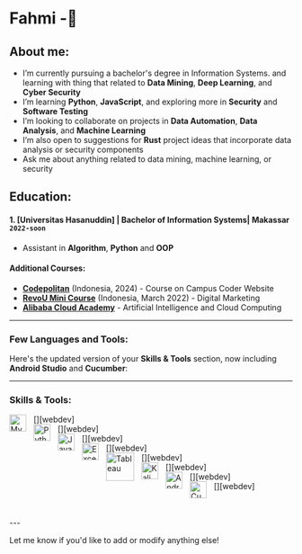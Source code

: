 #  Fahmi -👋  
## About me:  
- I’m currently pursuing a bachelor's degree in Information Systems. and learning with thing that related to **Data Mining**, **Deep Learning**, and **Cyber Security**  
- I’m learning **Python**, **JavaScript**, and exploring more in **Security** and **Software Testing**  
- I’m looking to collaborate on projects in **Data Automation**, **Data Analysis**, and **Machine Learning**  
- I’m also open to suggestions for **Rust** project ideas that incorporate data analysis or security components  
- Ask me about anything related to data mining, machine learning, or security

## Education:  
#### 1. [Universitas Hasanuddin] | Bachelor of Information Systems| Makassar `2022-soon`
   - Assistant in **Algorithm**, **Python** and **OOP**  

#### Additional Courses:
- **[Codepolitan](https://www.codepolitan.com)** (Indonesia, 2024) - Course on Campus Coder Website  
- **[RevoU Mini Course](https://www.revou.co.id)** (Indonesia, March 2022) - Digital Marketing  
- **[Alibaba Cloud Academy](https://academy.alibabacloud.com)** - Artificial Intelligence and Cloud Computing  

---

### Few Languages and Tools:

Here's the updated version of your **Skills & Tools** section, now including **Android Studio** and **Cucumber**:

---

### Skills & Tools:

[<img align="left" alt="MySQL" width="30px" src="https://cdn.jsdelivr.net/gh/devicons/devicon/icons/mysql/mysql-original.svg" style="padding-right:10px;" />][webdev]  
[<img align="left" alt="Python" width="30px" src="https://upload.wikimedia.org/wikipedia/commons/thumb/c/c3/Python-logo-notext.svg/110px-Python-logo-notext.svg.png?20100317150552" style="padding-right:10px;" />][webdev]  
[<img align="left" alt="Java" width="30px" src="https://upload.wikimedia.org/wikipedia/commons/3/30/Java_logo.svg" style="padding-right:10px;" />][webdev]  
[<img align="left" alt="Excel" width="30px" src="https://is2-ssl.mzstatic.com/image/thumb/Purple126/v4/a8/fd/5a/a8fd5a84-c6f1-355f-3b9f-6e86598efaa3/XCEL.png/1200x630bb.png" style="padding-right:10px;" />][webdev]  
[<img align="left" alt="Tableau" width="50px" src="https://logos-world.net/wp-content/uploads/2021/10/Tableau-Symbol.png" style="padding-right:10px;" />][webdev]  
[<img align="left" alt="Kali Linux" width="30px" src="https://upload.wikimedia.org/wikipedia/commons/a/a4/Kali_Linux_logo_2020.svg" style="padding-right:10px;" />][webdev]  
[<img align="left" alt="Android Studio" width="30px" src="https://upload.wikimedia.org/wikipedia/commons/5/51/Android_Studio_icon.svg" style="padding-right:10px;" />][webdev]  
[<img align="left" alt="Cucumber" width="30px" src="https://upload.wikimedia.org/wikipedia/commons/e/e0/Cucumber_logo.png" style="padding-right:10px;" />][webdev]

<br />
<br />
---

Let me know if you'd like to add or modify anything else!
